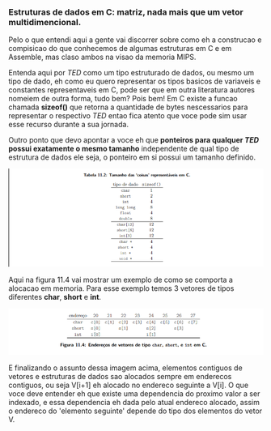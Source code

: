 ### Estruturas de dados em C: matriz, nada mais que um vetor multidimencional.

Pelo o que entendi aqui a gente vai discorrer sobre como eh a construcao e compisicao do que conhecemos de algumas estruturas em C e em Assemble, mas claso ambos na visao da memoria MIPS.  

Entenda aqui por *TED* como um tipo estruturado de dados, ou mesmo um tipo de dado, eh como eu quero representar os tipos basicos de variaveis e constantes representaveis em C, pode ser que em outra literatura autores nomeiem de outra forma, tudo bem? Pois bem! Em C existe a funcao chamada **sizeof()** que retorna a quantidade de bytes nescessarios para representar o respectivo *TED* entao fica atento que voce pode sim usar esse recurso durante a sua jornada.  

Outro ponto que devo apontar a voce eh que **ponteiros para qualquer *TED* possui exatamente o mesmo tamanho** independente de qual tipo de estrutura de dados ele seja, o ponteiro em si possui um tamanho definido.

![Alt text](./imagens/figura-11-2.png)

Aqui na figura 11.4 vai mostrar um exemplo de como se comporta a alocacao em memoria. Para esse exemplo temos 3 vetores de tipos diferentes **char**, **short** e **int**.


![Alt text](./imagens/figura-11-4.png)

E finalizando o assunto dessa imagem acima, elementos contiguos de vetores e estruturas de dados sao alocados sempre em enderecos contiguos, ou seja V[i+1] eh alocado no endereco seguinte a V[i]. O que voce deve entender eh que existe uma dependencia do proximo valor a ser indexado, e essa dependencia eh dada pelo atual endereco alocado, assim o endereco do 'elemento seguinte' depende do tipo dos elementos do vetor V.
